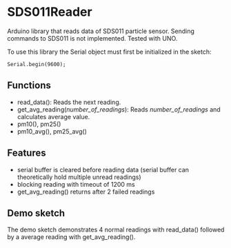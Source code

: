 # SDS011Reader

Arduino library that reads data of SDS011 particle sensor. Sending commands to SDS011 is not implemented. Tested with UNO.

To use this library the Serial object must first be initialized in the sketch:

```
Serial.begin(9600);
```
## Functions
- read_data(): Reads the next reading.
- get_avg_reading(_number_of_readings_): Reads _number_of_readings_ and calculates average value.
- pm10(), pm25()
- pm10_avg(), pm25_avg()

## Features
- serial buffer is cleared before reading data (serial buffer can theoretically hold multiple unread readings)
- blocking reading with timeout of 1200 ms
- get_avg_reading() returns after 2 failed readings

## Demo sketch

The demo sketch demonstrates 4 normal readings with read_data() followed by a average reading with get_avg_reading().
